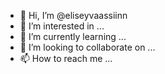 - 👋 Hi, I’m @eliseyvaassiinn
- 👀 I’m interested in ...
- 🌱 I’m currently learning ...
- 💞️ I’m looking to collaborate on ...
- 📫 How to reach me ...

<!---
eliseyvaassiinn/eliseyvaassiinn is a ✨ special ✨ repository because its `README.md` (this file) appears on your GitHub profile.
You can click the Preview link to take a look at your changes.
--->
